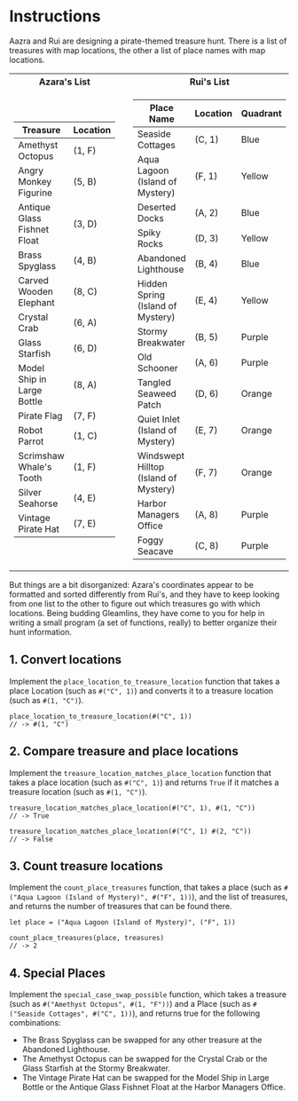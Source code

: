 # Instructions

Aazra and Rui are designing a pirate-themed treasure hunt. There is a list of treasures with map locations, the other a list of place names with map locations.

<table>
<tr><th>Azara's List</th><th></th><th>Rui's List</th></tr>
<tr><td>

| Treasure                    | Location |
| --------------------------- | -------- |
| Amethyst Octopus            | (1, F)   |
| Angry Monkey Figurine       | (5, B)   |
| Antique Glass Fishnet Float | (3, D)   |
| Brass Spyglass              | (4, B)   |
| Carved Wooden Elephant      | (8, C)   |
| Crystal Crab                | (6, A)   |
| Glass Starfish              | (6, D)   |
| Model Ship in Large Bottle  | (8, A)   |
| Pirate Flag                 | (7, F)   |
| Robot Parrot                | (1, C)   |
| Scrimshaw Whale's Tooth     | (1, F)   |
| Silver Seahorse             | (4, E)   |
| Vintage Pirate Hat          | (7, E)   |

</td><td></td><td>

| Place Name                            | Location | Quadrant |
| ------------------------------------- | -------- | -------- |
| Seaside Cottages                      | (C, 1) | Blue      |
| Aqua Lagoon (Island of Mystery)       | (F, 1) | Yellow    |
| Deserted Docks                        | (A, 2) | Blue      |
| Spiky Rocks                           | (D, 3) | Yellow    |
| Abandoned Lighthouse                  | (B, 4) | Blue      |
| Hidden Spring (Island of Mystery)     | (E, 4) | Yellow    |
| Stormy Breakwater                     | (B, 5) | Purple    |
| Old Schooner                          | (A, 6) | Purple    |
| Tangled Seaweed Patch                 | (D, 6) | Orange    |
| Quiet Inlet (Island of Mystery)       | (E, 7) | Orange    |
| Windswept Hilltop (Island of Mystery) | (F, 7) | Orange    |
| Harbor Managers Office                | (A, 8) | Purple    |
| Foggy Seacave                         | (C, 8) | Purple    |

</td></tr>
</table>

But things are a bit disorganized: Azara's coordinates appear to be formatted and sorted differently from Rui's, and they have to keep looking from one list to the other to figure out which treasures go with which locations. Being budding Gleamlins, they have come to you for help in writing a small program (a set of functions, really) to better organize their hunt information.

## 1. Convert locations

Implement the `place_location_to_treasure_location` function that takes a place Location (such as `#("C", 1)`) and converts it to a treasure location (such as `#(1, "C")`).

```gleam
place_location_to_treasure_location(#("C", 1))
// -> #(1, "C")
```

## 2. Compare treasure and place locations

Implement the `treasure_location_matches_place_location` function that takes a place location (such as `#("C", 1)`) and returns `True` if it matches a treasure location (such as `#(1, "C")`).

```gleam
treasure_location_matches_place_location(#("C", 1), #(1, "C"))
// -> True

treasure_location_matches_place_location(#("C", 1) #(2, "C"))
// -> False
```

## 3. Count treasure locations

Implement the `count_place_treasures` function, that takes a place (such as `#("Aqua Lagoon (Island of Mystery)", #("F", 1))`), and the list of treasures, and returns the number of treasures that can be found there.

```gleam
let place = ("Aqua Lagoon (Island of Mystery)", ("F", 1))

count_place_treasures(place, treasures)
// -> 2
```

## 4. Special Places

Implement the `special_case_swap_possible` function, which takes a treasure (such as `#("Amethyst Octopus", #(1, "F"))`) and a Place (such as `#("Seaside Cottages", #("C", 1))`), and returns true for the following combinations:

- The Brass Spyglass can be swapped for any other treasure at the Abandoned Lighthouse.
- The Amethyst Octopus can be swapped for the Crystal Crab or the Glass Starfish at the Stormy Breakwater.
- The Vintage Pirate Hat can be swapped for the Model Ship in Large Bottle or the Antique Glass Fishnet Float at the Harbor Managers Office.
